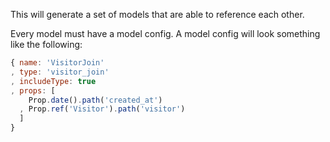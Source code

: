 This will generate a set of models that are able to reference each other.

Every model must have a model config. A model config will look something like
the following:

```javascript
{ name: 'VisitorJoin'
, type: 'visitor_join'
, includeType: true
, props: [
    Prop.date().path('created_at')
  , Prop.ref('Visitor').path('visitor')
  ]
}
```
